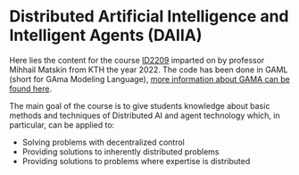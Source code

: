 # Distributed Artificial Intelligence and Intelligent Agents (DAIIA)

Here lies the content for the course [ID2209](https://www.kth.se/student/kurser/kurs/ID2209?l=en) imparted on by professor Mihhail Matskin from KTH the year 2022. The code has been done in GAML (short for GAma Modeling Language), [more information about GAMA can be found here](https://gama-platform.org/).

The main goal of the course is to give students knowledge about basic methods and techniques of Distributed AI and agent technology which, in particular, can be applied to:

- Solving problems with decentralized control
- Providing solutions to inherently distributed problems
- Providing solutions to problems where expertise is distributed
